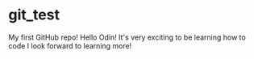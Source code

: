# git_test
My first GitHub repo!
Hello Odin!
It's very exciting to be learning how to code
I look forward to learning more!